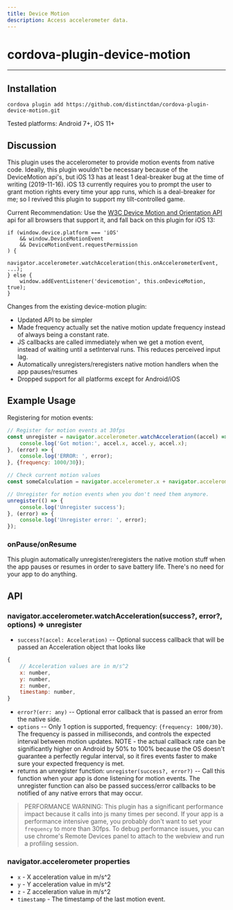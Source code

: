 ```yaml
---
title: Device Motion
description: Access accelerometer data.
---
```

<!---
# license: Licensed to the Apache Software Foundation (ASF) under one
#         or more contributor license agreements.  See the NOTICE file
#         distributed with this work for additional information
#         regarding copyright ownership.  The ASF licenses this file
#         to you under the Apache License, Version 2.0 (the
#         "License"); you may not use this file except in compliance
#         with the License.  You may obtain a copy of the License at
#
#           http://www.apache.org/licenses/LICENSE-2.0
#
#         Unless required by applicable law or agreed to in writing,
#         software distributed under the License is distributed on an
#         "AS IS" BASIS, WITHOUT WARRANTIES OR CONDITIONS OF ANY
#         KIND, either express or implied.  See the License for the
#         specific language governing permissions and limitations
#         under the License.
-->

# cordova-plugin-device-motion

----

## Installation
    cordova plugin add https://github.com/distinctdan/cordova-plugin-device-motion.git
Tested platforms: Android 7+, iOS 11+
    
## Discussion
This plugin uses the accelerometer to provide motion events from native code. Ideally, this plugin wouldn't be necessary because of the DeviceMotion api's, but iOS 13 has at least 1 deal-breaker bug at the time of writing (2019-11-16). iOS 13 currently requires you to prompt the user to grant motion rights every time your app runs, which is a deal-breaker for me; so I revived this plugin to support my tilt-controlled game.

Current Recommendation: Use the [W3C Device Motion and Orientation API](https://www.w3.org/TR/orientation-event/#introduction) api for all browsers that support it, and fall back on this plugin for iOS 13:

```
if (window.device.platform === 'iOS'
    && window.DeviceMotionEvent
    && DeviceMotionEvent.requestPermission
) {
    navigator.accelerometer.watchAcceleration(this.onAccelerometerEvent, ...);
} else {
    window.addEventListener('devicemotion', this.onDeviceMotion, true);
}
```


Changes from the existing device-motion plugin:
- Updated API to be simpler
- Made frequency actually set the native motion update frequency instead of always being a constant rate.
- JS callbacks are called immediately when we get a motion event, instead of waiting until a setInterval runs. This reduces perceived input lag.
- Automatically unregisters/reregisters native motion handlers when the app pauses/resumes
- Dropped support for all platforms except for Android/iOS
    
## Example Usage

Registering for motion events:
```js
// Register for motion events at 30fps
const unregister = navigator.accelerometer.watchAcceleration((accel) => {
    console.log('Got motion:', accel.x, accel.y, accel.x);
}, (error) => {
    console.log('ERROR: ', error);
}, {frequency: 1000/30});

// Check current motion values
const someCalculation = navigator.accelerometer.x + navigator.accelerometer.z;

// Unregister for motion events when you don't need them anymore.
unregister(() => {
    console.log('Unregister success');
}, (error) => {
    console.log('Unregister error: ', error);
});
```

### onPause/onResume
This plugin automatically unregister/reregisters the native motion stuff when the app pauses or resumes in order to save battery life. There's no need for your app to do anything. 

## API

### navigator.accelerometer.watchAcceleration(success?, error?, options) => unregister
- `success?(accel: Acceleration)` -- Optional success callback that will be passed an Acceleration object that looks like
```js
{
    // Acceleration values are in m/s^2
    x: number,
    y: number,
    z: number,
    timestamp: number,
}
```
- `error?(err: any)` -- Optional error callback that is passed an error from the native side.
- `options` -- Only 1 option is supported, frequency: `{frequency: 1000/30}`. The frequency is passed in milliseconds, and controls the expected interval between motion updates. NOTE - the actual callback rate can be significantly higher on Android by 50% to 100% because the OS doesn't guarantee a perfectly regular interval, so it fires events faster to make sure your expected frequency is met.
- returns an unregister function: `unregister(success?, error?)` -- Call this function when your app is done listening for motion events. The unregister function can also be passed success/error callbacks to be notified of any native errors that may occur.

> PERFORMANCE WARNING: This plugin has a significant performance impact because it calls into js many times per second. If your app is a performance intensive game, you probably don't want to set your `frequency` to more than 30fps. To debug performance issues, you can use chrome's Remote Devices panel to attach to the webview and run a profiling session.

### navigator.accelerometer properties
- `x` - X acceleration value in m/s^2
- `y` - Y acceleration value in m/s^2
- `z` - Z acceleration value in m/s^2
- `timestamp` - The timestamp of the last motion event.
